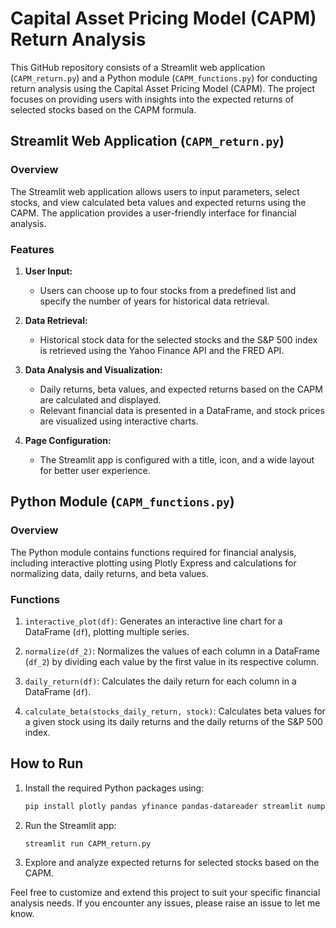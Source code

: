 # Capital Asset Pricing Model (CAPM) Return Analysis

This GitHub repository consists of a Streamlit web application (`CAPM_return.py`) and a Python module (`CAPM_functions.py`) for conducting return analysis using the Capital Asset Pricing Model (CAPM). The project focuses on providing users with insights into the expected returns of selected stocks based on the CAPM formula.

## Streamlit Web Application (`CAPM_return.py`)

### Overview

The Streamlit web application allows users to input parameters, select stocks, and view calculated beta values and expected returns using the CAPM. The application provides a user-friendly interface for financial analysis.

### Features

1. **User Input:**
   - Users can choose up to four stocks from a predefined list and specify the number of years for historical data retrieval.

2. **Data Retrieval:**
   - Historical stock data for the selected stocks and the S&P 500 index is retrieved using the Yahoo Finance API and the FRED API.

3. **Data Analysis and Visualization:**
   - Daily returns, beta values, and expected returns based on the CAPM are calculated and displayed.
   - Relevant financial data is presented in a DataFrame, and stock prices are visualized using interactive charts.

4. **Page Configuration:**
   - The Streamlit app is configured with a title, icon, and a wide layout for better user experience.

## Python Module (`CAPM_functions.py`)

### Overview

The Python module contains functions required for financial analysis, including interactive plotting using Plotly Express and calculations for normalizing data, daily returns, and beta values.

### Functions

1. `interactive_plot(df)`: Generates an interactive line chart for a DataFrame (`df`), plotting multiple series.

2. `normalize(df_2)`: Normalizes the values of each column in a DataFrame (`df_2`) by dividing each value by the first value in its respective column.

3. `daily_return(df)`: Calculates the daily return for each column in a DataFrame (`df`).

4. `calculate_beta(stocks_daily_return, stock)`: Calculates beta values for a given stock using its daily returns and the daily returns of the S&P 500 index.

## How to Run

1. Install the required Python packages using:

   ```bash
   pip install plotly pandas yfinance pandas-datareader streamlit numpy
   ```

2. Run the Streamlit app:

   ```bash
   streamlit run CAPM_return.py
   ```

3. Explore and analyze expected returns for selected stocks based on the CAPM.

Feel free to customize and extend this project to suit your specific financial analysis needs. If you encounter any issues, please raise an issue to let me know.
